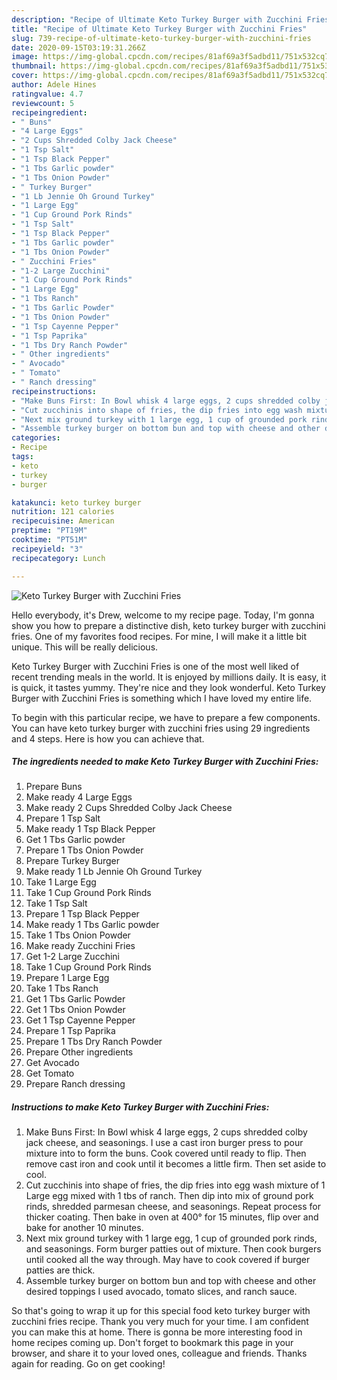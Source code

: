 ```yaml
---
description: "Recipe of Ultimate Keto Turkey Burger with Zucchini Fries"
title: "Recipe of Ultimate Keto Turkey Burger with Zucchini Fries"
slug: 739-recipe-of-ultimate-keto-turkey-burger-with-zucchini-fries
date: 2020-09-15T03:19:31.266Z
image: https://img-global.cpcdn.com/recipes/81af69a3f5adbd11/751x532cq70/keto-turkey-burger-with-zucchini-fries-recipe-main-photo.jpg
thumbnail: https://img-global.cpcdn.com/recipes/81af69a3f5adbd11/751x532cq70/keto-turkey-burger-with-zucchini-fries-recipe-main-photo.jpg
cover: https://img-global.cpcdn.com/recipes/81af69a3f5adbd11/751x532cq70/keto-turkey-burger-with-zucchini-fries-recipe-main-photo.jpg
author: Adele Hines
ratingvalue: 4.7
reviewcount: 5
recipeingredient:
- " Buns"
- "4 Large Eggs"
- "2 Cups Shredded Colby Jack Cheese"
- "1 Tsp Salt"
- "1 Tsp Black Pepper"
- "1 Tbs Garlic powder"
- "1 Tbs Onion Powder"
- " Turkey Burger"
- "1 Lb Jennie Oh Ground Turkey"
- "1 Large Egg"
- "1 Cup Ground Pork Rinds"
- "1 Tsp Salt"
- "1 Tsp Black Pepper"
- "1 Tbs Garlic powder"
- "1 Tbs Onion Powder"
- " Zucchini Fries"
- "1-2 Large Zucchini"
- "1 Cup Ground Pork Rinds"
- "1 Large Egg"
- "1 Tbs Ranch"
- "1 Tbs Garlic Powder"
- "1 Tbs Onion Powder"
- "1 Tsp Cayenne Pepper"
- "1 Tsp Paprika"
- "1 Tbs Dry Ranch Powder"
- " Other ingredients"
- " Avocado"
- " Tomato"
- " Ranch dressing"
recipeinstructions:
- "Make Buns First: In Bowl whisk 4 large eggs, 2 cups shredded colby jack cheese, and seasonings. I use a cast iron burger press to pour mixture into to form the buns. Cook covered until ready to flip. Then remove cast iron and cook until it becomes a little firm. Then set aside to cool."
- "Cut zucchinis into shape of fries, the dip fries into egg wash mixture of 1 Large egg mixed with 1 tbs of ranch. Then dip into mix of ground pork rinds, shredded parmesan cheese, and seasonings. Repeat process for thicker coating. Then bake in oven at 400° for 15 minutes, flip over and bake for another 10 minutes."
- "Next mix ground turkey with 1 large egg, 1 cup of grounded pork rinds, and seasonings. Form burger patties out of mixture. Then cook burgers until cooked all the way through. May have to cook covered if burger patties are thick."
- "Assemble turkey burger on bottom bun and top with cheese and other desired toppings I used avocado, tomato slices, and ranch sauce."
categories:
- Recipe
tags:
- keto
- turkey
- burger

katakunci: keto turkey burger 
nutrition: 121 calories
recipecuisine: American
preptime: "PT19M"
cooktime: "PT51M"
recipeyield: "3"
recipecategory: Lunch

---
```



![Keto Turkey Burger with Zucchini Fries](https://img-global.cpcdn.com/recipes/81af69a3f5adbd11/751x532cq70/keto-turkey-burger-with-zucchini-fries-recipe-main-photo.jpg)

Hello everybody, it's Drew, welcome to my recipe page. Today, I'm gonna show you how to prepare a distinctive dish, keto turkey burger with zucchini fries. One of my favorites food recipes. For mine, I will make it a little bit unique. This will be really delicious.

Keto Turkey Burger with Zucchini Fries is one of the most well liked of recent trending meals in the world. It is enjoyed by millions daily. It is easy, it is quick, it tastes yummy. They're nice and they look wonderful. Keto Turkey Burger with Zucchini Fries is something which I have loved my entire life.




To begin with this particular recipe, we have to prepare a few components. You can have keto turkey burger with zucchini fries using 29 ingredients and 4 steps. Here is how you can achieve that.

<!--inarticleads1-->

##### The ingredients needed to make Keto Turkey Burger with Zucchini Fries:

1. Prepare  Buns
1. Make ready 4 Large Eggs
1. Make ready 2 Cups Shredded Colby Jack Cheese
1. Prepare 1 Tsp Salt
1. Make ready 1 Tsp Black Pepper
1. Get 1 Tbs Garlic powder
1. Prepare 1 Tbs Onion Powder
1. Prepare  Turkey Burger
1. Make ready 1 Lb Jennie Oh Ground Turkey
1. Take 1 Large Egg
1. Take 1 Cup Ground Pork Rinds
1. Take 1 Tsp Salt
1. Prepare 1 Tsp Black Pepper
1. Make ready 1 Tbs Garlic powder
1. Take 1 Tbs Onion Powder
1. Make ready  Zucchini Fries
1. Get 1-2 Large Zucchini
1. Take 1 Cup Ground Pork Rinds
1. Prepare 1 Large Egg
1. Take 1 Tbs Ranch
1. Get 1 Tbs Garlic Powder
1. Get 1 Tbs Onion Powder
1. Get 1 Tsp Cayenne Pepper
1. Prepare 1 Tsp Paprika
1. Prepare 1 Tbs Dry Ranch Powder
1. Prepare  Other ingredients
1. Get  Avocado
1. Get  Tomato
1. Prepare  Ranch dressing




<!--inarticleads2-->

##### Instructions to make Keto Turkey Burger with Zucchini Fries:

1. Make Buns First: In Bowl whisk 4 large eggs, 2 cups shredded colby jack cheese, and seasonings. I use a cast iron burger press to pour mixture into to form the buns. Cook covered until ready to flip. Then remove cast iron and cook until it becomes a little firm. Then set aside to cool.
1. Cut zucchinis into shape of fries, the dip fries into egg wash mixture of 1 Large egg mixed with 1 tbs of ranch. Then dip into mix of ground pork rinds, shredded parmesan cheese, and seasonings. Repeat process for thicker coating. Then bake in oven at 400° for 15 minutes, flip over and bake for another 10 minutes.
1. Next mix ground turkey with 1 large egg, 1 cup of grounded pork rinds, and seasonings. Form burger patties out of mixture. Then cook burgers until cooked all the way through. May have to cook covered if burger patties are thick.
1. Assemble turkey burger on bottom bun and top with cheese and other desired toppings I used avocado, tomato slices, and ranch sauce.




So that's going to wrap it up for this special food keto turkey burger with zucchini fries recipe. Thank you very much for your time. I am confident you can make this at home. There is gonna be more interesting food in home recipes coming up. Don't forget to bookmark this page in your browser, and share it to your loved ones, colleague and friends. Thanks again for reading. Go on get cooking!
